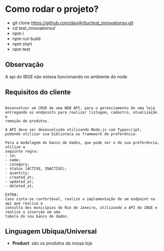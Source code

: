 # Como rodar o projeto?

- git clone https://github.com/daviArttur/test_innovationsv.git
- cd test_innovationsv/
- npm i
- npm run build
- npm start
- npm test

## Observação

A api do IBGE não estava funcionando no ambiente do node

## Requisitos do cliente

```

Desenvolver um CRUD de uma WEB API, para o gerenciamento de uma loja
entregando os endpoints para realizar listagem, cadastro, atualização e 
remoção de produtos.

A API deve ser desenvolvida utilizando Node.js com Typescript,
podendo utilizar sua biblioteca ou framework de preferência.

Para a modelagem do banco de dados, que pode ser o de sua preferência, utilize a
seguinte regra:
- id;
- name;
- category;
- status (ACTIVE, INACTIVE);
- quantity;
- created_at;
- updated_at;
- deleted_at;

EXTRA:
Caso sinta-se confortável, realize a implementação de um endpoint na api que realiza a
consulta dos municípios do Rio de Janeiro, utilizando a API do IBGE e realize a inserção em uma
tabela do seu banco de dados.
```

## Linguagem Ubíqua/Universal
- **Product**: são os produtos da nossa loja
